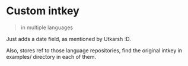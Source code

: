 # Custom intkey

> in multiple languages

Just adds a date field, as mentioned by Utkarsh :D.

Also, stores ref to those language repositories, find the original intkey in examples/ directory in each of them.

